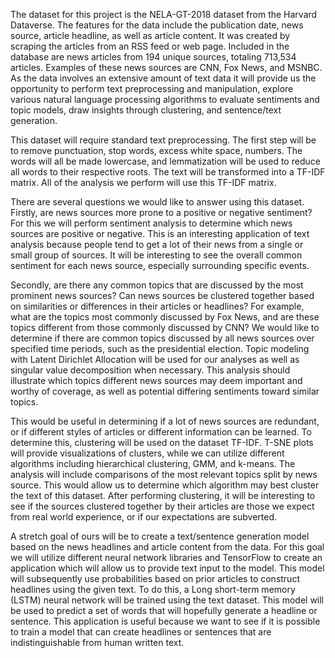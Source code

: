 The dataset for this project is the NELA-GT-2018 dataset from the Harvard Dataverse. The features for the data include the publication date, news source, article headline, as well as article content. It was created by scraping the articles from an RSS feed or web page. Included in the database are news articles from 194 unique sources, totaling 713,534 articles. Examples of these news sources are CNN, Fox News, and MSNBC. As the data involves an extensive amount of text data it will provide us the opportunity to perform text preprocessing and manipulation, explore various natural language processing algorithms to evaluate sentiments and topic models, draw insights through clustering, and sentence/text generation.

This dataset will require standard text preprocessing. The first step will be to remove punctuation, stop words, excess white space, numbers. The words will all be made lowercase, and lemmatization will be used to reduce all words to their respective roots. The text will be transformed into a TF-IDF matrix. All of the analysis we perform will use this TF-IDF matrix. 

There are several questions we would like to answer using this dataset. Firstly, are news sources more prone to a positive or negative sentiment? For this we will perform sentiment analysis to determine which news sources are positive or negative. This is an interesting application of text analysis because people tend to get a lot of their news from a single or small group of sources. It will be interesting to see the overall common sentiment for each news source, especially surrounding specific events. 

Secondly, are there any common topics that are discussed by the most prominent news sources? Can news sources be clustered together based on similarities or differences in their articles or headlines? For example, what are the topics most commonly discussed by Fox News, and are these topics different from those commonly discussed by CNN? We would like to determine if there are common topics discussed by all news sources over specified time periods, such as the presidential election. Topic modeling with Latent Dirichlet Allocation will be used for our analyses as well as singular value decomposition when necessary. This analysis should illustrate which topics different news sources may deem important and worthy of coverage, as well as potential differing sentiments toward similar topics. 

This would be useful in determining if a lot of news sources are redundant, or if different styles of articles or different information can be learned. To determine this, clustering will be used on the dataset TF-IDF. T-SNE plots will provide visualizations of clusters, while we can utilize different algorithms including hierarchical clustering, GMM, and k-means. The analysis will include comparisons of the most relevant topics split by news source. This would allow us to determine which algorithm may best cluster the text of this dataset. After performing clustering, it will be interesting to see if the sources clustered together by their articles are those we expect from real world experience, or if our expectations are subverted. 

A stretch goal of ours will be to create a text/sentence generation model based on the news headlines and article content from the data. For this goal we will utilize different neural network libraries and TensorFlow to create an application which will allow us to provide text input to the model. This model will subsequently use probabilities based on prior articles to construct headlines using the given text. To do this, a Long short-term memory (LSTM) neural network will be trained using the text dataset. This model will be used to predict a set of words that will hopefully generate a headline or sentence. This application is useful because we want to see if it is possible to train a model that can create headlines or sentences that are indistinguishable from human written text. 

